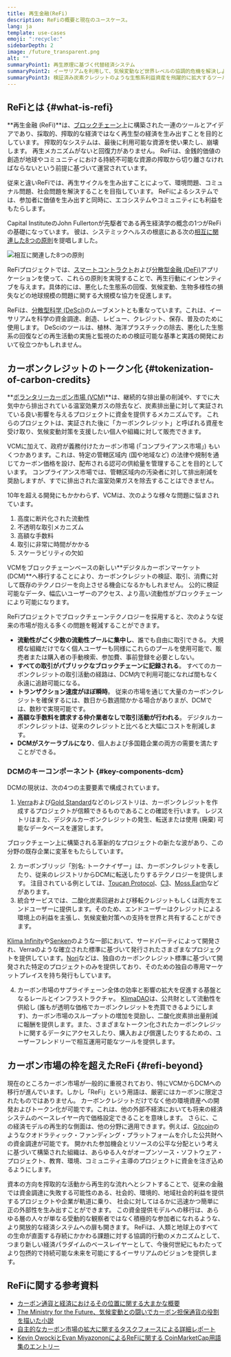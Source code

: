```yaml
---
title: 再生金融(ReFi)
description: ReFiの概要と現在のユースケース。
lang: ja
template: use-cases
emoji: ":recycle:"
sidebarDepth: 2
image: /future_transparent.png
alt: ""
summaryPoint1: 再生原理に基づく代替経済システム
summaryPoint2: イーサリアムを利用して、気候変動など世界レベルの協調的危機を解決しようとする試み
summaryPoint3: 検証済み炭素クレジットのような生態系利益資産を飛躍的に拡大するツール
---
```


## ReFiとは {#what-is-refi}

**再生金融 (ReFi)**は、[ブロックチェーン](/glossary/#blockchain)上に構築された一連のツールとアイデアであり、採取的、搾取的な経済ではなく再生型の経済を生み出すことを目的としています。 搾取的なシステムは、最後に利用可能な資源を使い果たし、崩壊します。 再生メカニズムがないと回復力がありません。 ReFiは、金銭的価値の創造が地球やコミュニティにおける持続不可能な資源の搾取から切り離さなければならないという前提に基づいて運営されています。

従来と違いReFiでは、再生サイクルを生み出すことによって、環境問題、コミュナル問題、社会問題を解決することを目指しています。 ReFiによるシステムでは、参加者に価値を生み出すと同時に、エコシステムやコミュニティにも利益をもたらします。

Capital InstituteのJohn Fullertonが先駆者である再生経済学の概念の1つがReFiの基礎になっています。 彼は、システミックヘルスの根底にある次の[相互に関連した8つの原則](https://capitalinstitute.org/8-principles-regenerative-economy/)を提唱しました。

![相互に関連した8つの原則](refi-regenerative-economy-diagram.png)

ReFiプロジェクトでは、[スマートコントラクト](/glossary/#smart-contract)および[分散型金融 (DeFi)](/glossary/#defi)アプリケーションを使って、これらの原則を実現することで、再生行動にインセンティブを与えます。具体的には、悪化した生態系の回復、気候変動、生物多様性の損失などの地球規模の問題に関する大規模な協力を促進します。

ReFiは、[分散型科学 (DeSci)](/desci/)のムーブメントとも重なっています。これは、イーサリアムを科学の資金調達、創造、レビュー、クレジット、保存、普及のために使用します。 DeSciのツールは、植林、海洋プラスチックの除去、悪化した生態系の回復などの再生活動の実施と監視のための検証可能な基準と実践の開発において役立つかもしれません。

<YouTube id="La52dDzBt2k" />

## カーボンクレジットのトークン化 {#tokenization-of-carbon-credits}

**[ボランタリーカーボン市場 (VCM)](https://climatefocus.com/so-what-voluntary-carbon-market-exactly/)**は、継続的な排出量の削減や、すでに大気中から排出されている温室効果ガスの除去など、炭素排出量に対して実証されている良い影響を与えるプロジェクトに資金を提供するメカニズムです。 これらのプロジェクトは、実証された後に「カーボンクレジット」と呼ばれる資産を受け取り、気候変動対策を支援したい個人や組織に対して販売できます。

VCMに加えて、政府が義務付けたカーボン市場 (「コンプライアンス市場」) もいくつかあります。これは、特定の管轄区域内 (国や地域など) の法律や規制を通じてカーボン価格を設け、配布される認可の供給量を管理することを目的としています。 コンプライアンス市場では、管轄区域内の汚染者に対して排出削減を奨励しますが、すでに排出された温室効果ガスを除去することはできません。

10年を超える開発にもかかわらず、VCMは、次のような様々な問題に悩まされています。

1. 高度に断片化された流動性
2. 不透明な取引メカニズム
3. 高額な手数料
4. 取引に非常に時間がかかる
5. スケーラビリティの欠如

VCMをブロックチェーンベースの新しい**デジタルカーボンマーケット (DCM)**へ移行することにより、カーボンクレジットの検証、取引、消費に対して既存のテクノロジーを向上させる機会になるかもしれません。 公的に検証可能なデータ、幅広いユーザーのアクセス、より高い流動性がブロックチェーンにより可能になります。

ReFiプロジェクトでブロックチェーンテクノロジーを採用すると、次のような従来の市場が抱える多くの問題を軽減することができます。

- **流動性がごく少数の流動性プールに集中し**、誰でも自由に取引できる。 大規模な組織だけでなく個人ユーザーも同様にこれらのプールを使用可能で、販売者または購入者の手動検索、参加費、事前登録を必要としない。
- **すべての取引がパブリックなブロックチェーンに記録される**。 すべてのカーボンクレジットの取引活動の経路は、DCM内で利用可能になれば間もなく永遠に追跡可能になる。
- **トランザクション速度がほぼ瞬時**。 従来の市場を通じて大量のカーボンクレジットを確保するには、数日から数週間かかる場合がありまが、DCMでは、数秒で実現可能です。
- **高額な手数料を請求する仲介業者なしで取引活動が行われる**。 デジタルカーボンクレジットは、従来のクレジットと比べると大幅にコストを削減します。
- **DCMがスケーラブルになり**、個人および多国籍企業の両方の需要を満たすことができる。

### DCMのキーコンポーネント {#key-components-dcm}

DCMの現状は、次の4つの主要要素で構成されています。

1. [Verra](https://verra.org/project/vcs-program/registry-system/)および[Gold Standard](https://www.goldstandard.org/)などのレジストリは、カーボンクレジットを作成するプロジェクトが信頼できるものであることの確認を行います。 レジストリはまた、デジタルカーボンクレジットの発生、転送または使用 (廃棄) 可能なデータベースを運営します。

ブロックチェーン上に構築される革新的なプロジェクトの新たな波があり、この分野の既存企業に変革をもたらしています。

2. カーボンブリッジ「別名:  トークナイザー」は、カーボンクレジットを表したり、従来のレジストリからDCMに転送したりするテクノロジーを提供します。 注目されている例としては、[Toucan Protocol](https://toucan.earth/)、[C3](https://c3.app/)、[Moss.Earth](https://moss.earth/)などがあります。
3. 統合サービスでは、二酸化炭素回避および移転クレジットもしくは両方をエンドユーザーに提供します。そのため、エンドユーザーはクレジットによる環境上の利益を主張し、気候変動対策への支持を世界と共有することができます。

[Klima Infinity](https://www.klimadao.finance/infinity)や[Senken](https://senken.io/)のような一部において、サードパーティによって開発され、Verraのような確立された標準に基づいて発行されたさまざまなプロジェクトを提供しています。[Nori](https://nori.com/)などは、独自のカーボンクレジット標準に基づいて開発された特定のプロジェクトのみを提供しており、そのための独自の専用マーケットプレイスを持ち発行もしています。

4. カーボン市場のサプライチェーン全体の効率と影響の拡大を促進する基盤となるレールとインフラストラクチャ。 [KlimaDAO](http://klimadao.finance/)は、公共財として流動性を供給し (誰もが透明な価格でカーボンクレジットを売買できるようにします)、カーボン市場のスループットの増加を奨励し、二酸化炭素排出量削減に報酬を提供します。また、さまざまなトークン化されたカーボンクレジットに関するデータにアクセスしたり、購入および償還したりするための、ユーザーフレンドリーで相互運用可能なツールを提供します。

## カーボン市場の枠を超えたReFi {#refi-beyond}

現在のところカーボン市場が一般的に重視されており、特にVCMからDCMへの移行が進んでいます。しかし「ReFi」という用語は、厳密にはカーボンに限定されたものではありません。 カーボンクレジットだけでなく他の環境資産への開発およびトークン化が可能です。これは、他の外部不経済においても将来の経済システムのベースレイヤー内で価格設定できることを意味します。 さらに、この経済モデルの再生的な側面は、他の分野に適用できます。例えば、[Gitcoin](https://gitcoin.co/)のようなクオドラティック・ファンディング・プラットフォームを介した公共財への資金調達が可能です。 開かれた参加機会とリソースの公平な分配という考えに基づいて構築された組織は、あらゆる人々がオープンソース・ソフトウェア・プロジェクト、教育、環境、コミュニティ主導のプロジェクトに資金を注ぎ込めるようにします。

資本の方向を搾取的な活動から再生的な流れへとシフトすることで、従来の金融では資金調達に失敗する可能性のある、社会的、環境的、地域社会的利益を提供するプロジェクトや企業が軌道に乗り、 社会に対してはるかに迅速かつ簡単に正の外部性を生み出すことができます。 この資金提供モデルへの移行は、あらゆる層の人々が単なる受動的な観察者ではなく積極的な参加者になれるような、より開放的な経済システムへの扉も開きます。 ReFiは、人類と地球上のすべての生命が直面する存続にかかわる課題に対する協調的行動のメカニズムとして、つまり新しい経済パラダイムのベースレイヤーとして、今後何世紀にもわたってより包摂的で持続可能な未来を可能にするイーサリアムのビジョンを提供します。

## ReFiに関する参考資料

- [カーボン通貨と経済におけるその位置に関する大まかな概要](https://www.klimadao.finance/blog/the-vision-of-a-carbon-currency)
- [The Ministry for the Future、気候変動との闘いでカーボン担保通貨の役割を描いた小説](https://en.wikipedia.org/wiki/The_Ministry_for_the_Future)
- [自主的なカーボン市場の拡大に関するタスクフォースによる詳細レポート](https://www.iif.com/Portals/1/Files/TSVCM_Report.pdf)
- [Kevin OwockiとEvan MiyazononによるReFiに関する CoinMarketCap用語集のエントリー](https://coinmarketcap.com/alexandria/glossary/regenerative-finance-refi)
